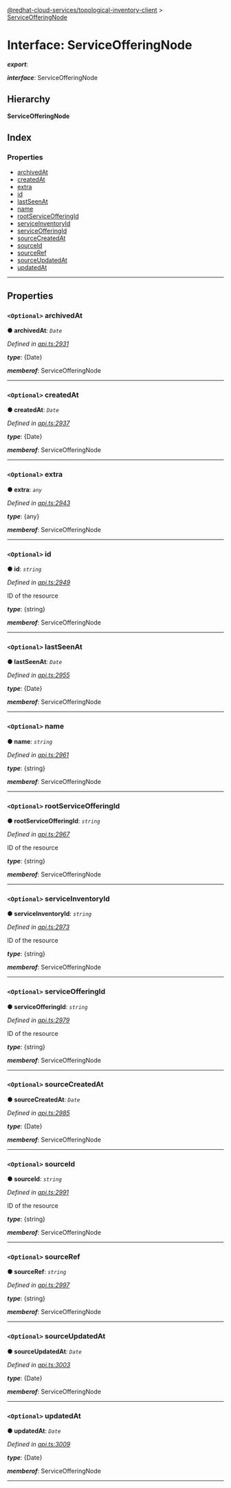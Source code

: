 [@redhat-cloud-services/topological-inventory-client](../README.md) > [ServiceOfferingNode](../interfaces/serviceofferingnode.md)

# Interface: ServiceOfferingNode

*__export__*: 

*__interface__*: ServiceOfferingNode

## Hierarchy

**ServiceOfferingNode**

## Index

### Properties

* [archivedAt](serviceofferingnode.md#archivedat)
* [createdAt](serviceofferingnode.md#createdat)
* [extra](serviceofferingnode.md#extra)
* [id](serviceofferingnode.md#id)
* [lastSeenAt](serviceofferingnode.md#lastseenat)
* [name](serviceofferingnode.md#name)
* [rootServiceOfferingId](serviceofferingnode.md#rootserviceofferingid)
* [serviceInventoryId](serviceofferingnode.md#serviceinventoryid)
* [serviceOfferingId](serviceofferingnode.md#serviceofferingid)
* [sourceCreatedAt](serviceofferingnode.md#sourcecreatedat)
* [sourceId](serviceofferingnode.md#sourceid)
* [sourceRef](serviceofferingnode.md#sourceref)
* [sourceUpdatedAt](serviceofferingnode.md#sourceupdatedat)
* [updatedAt](serviceofferingnode.md#updatedat)

---

## Properties

<a id="archivedat"></a>

### `<Optional>` archivedAt

**● archivedAt**: *`Date`*

*Defined in [api.ts:2931](https://github.com/karelhala/javascript-clients/blob/master/packages/topological-inventory/api.ts#L2931)*

*__type__*: {Date}

*__memberof__*: ServiceOfferingNode

___
<a id="createdat"></a>

### `<Optional>` createdAt

**● createdAt**: *`Date`*

*Defined in [api.ts:2937](https://github.com/karelhala/javascript-clients/blob/master/packages/topological-inventory/api.ts#L2937)*

*__type__*: {Date}

*__memberof__*: ServiceOfferingNode

___
<a id="extra"></a>

### `<Optional>` extra

**● extra**: *`any`*

*Defined in [api.ts:2943](https://github.com/karelhala/javascript-clients/blob/master/packages/topological-inventory/api.ts#L2943)*

*__type__*: {any}

*__memberof__*: ServiceOfferingNode

___
<a id="id"></a>

### `<Optional>` id

**● id**: *`string`*

*Defined in [api.ts:2949](https://github.com/karelhala/javascript-clients/blob/master/packages/topological-inventory/api.ts#L2949)*

ID of the resource

*__type__*: {string}

*__memberof__*: ServiceOfferingNode

___
<a id="lastseenat"></a>

### `<Optional>` lastSeenAt

**● lastSeenAt**: *`Date`*

*Defined in [api.ts:2955](https://github.com/karelhala/javascript-clients/blob/master/packages/topological-inventory/api.ts#L2955)*

*__type__*: {Date}

*__memberof__*: ServiceOfferingNode

___
<a id="name"></a>

### `<Optional>` name

**● name**: *`string`*

*Defined in [api.ts:2961](https://github.com/karelhala/javascript-clients/blob/master/packages/topological-inventory/api.ts#L2961)*

*__type__*: {string}

*__memberof__*: ServiceOfferingNode

___
<a id="rootserviceofferingid"></a>

### `<Optional>` rootServiceOfferingId

**● rootServiceOfferingId**: *`string`*

*Defined in [api.ts:2967](https://github.com/karelhala/javascript-clients/blob/master/packages/topological-inventory/api.ts#L2967)*

ID of the resource

*__type__*: {string}

*__memberof__*: ServiceOfferingNode

___
<a id="serviceinventoryid"></a>

### `<Optional>` serviceInventoryId

**● serviceInventoryId**: *`string`*

*Defined in [api.ts:2973](https://github.com/karelhala/javascript-clients/blob/master/packages/topological-inventory/api.ts#L2973)*

ID of the resource

*__type__*: {string}

*__memberof__*: ServiceOfferingNode

___
<a id="serviceofferingid"></a>

### `<Optional>` serviceOfferingId

**● serviceOfferingId**: *`string`*

*Defined in [api.ts:2979](https://github.com/karelhala/javascript-clients/blob/master/packages/topological-inventory/api.ts#L2979)*

ID of the resource

*__type__*: {string}

*__memberof__*: ServiceOfferingNode

___
<a id="sourcecreatedat"></a>

### `<Optional>` sourceCreatedAt

**● sourceCreatedAt**: *`Date`*

*Defined in [api.ts:2985](https://github.com/karelhala/javascript-clients/blob/master/packages/topological-inventory/api.ts#L2985)*

*__type__*: {Date}

*__memberof__*: ServiceOfferingNode

___
<a id="sourceid"></a>

### `<Optional>` sourceId

**● sourceId**: *`string`*

*Defined in [api.ts:2991](https://github.com/karelhala/javascript-clients/blob/master/packages/topological-inventory/api.ts#L2991)*

ID of the resource

*__type__*: {string}

*__memberof__*: ServiceOfferingNode

___
<a id="sourceref"></a>

### `<Optional>` sourceRef

**● sourceRef**: *`string`*

*Defined in [api.ts:2997](https://github.com/karelhala/javascript-clients/blob/master/packages/topological-inventory/api.ts#L2997)*

*__type__*: {string}

*__memberof__*: ServiceOfferingNode

___
<a id="sourceupdatedat"></a>

### `<Optional>` sourceUpdatedAt

**● sourceUpdatedAt**: *`Date`*

*Defined in [api.ts:3003](https://github.com/karelhala/javascript-clients/blob/master/packages/topological-inventory/api.ts#L3003)*

*__type__*: {Date}

*__memberof__*: ServiceOfferingNode

___
<a id="updatedat"></a>

### `<Optional>` updatedAt

**● updatedAt**: *`Date`*

*Defined in [api.ts:3009](https://github.com/karelhala/javascript-clients/blob/master/packages/topological-inventory/api.ts#L3009)*

*__type__*: {Date}

*__memberof__*: ServiceOfferingNode

___

